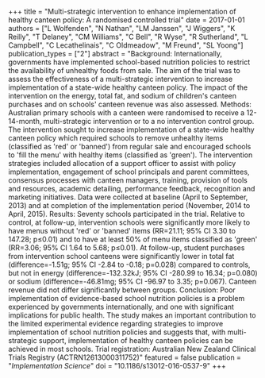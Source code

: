 +++
title = "Multi-strategic intervention to enhance implementation of healthy canteen policy: A randomised controlled trial"
date = 2017-01-01
authors = ["L Wolfenden", "N Nathan", "LM Janssen", "J Wiggers", "K Reilly", "T Delaney", "CM Williams", "C Bell", "R Wyse", "R Sutherland", "L Campbell", "C Lecathelinais", "C Oldmeadow", "M Freund", "SL Yoong"]
publication_types = ["2"]
abstract = "Background: Internationally, governments have implemented school-based nutrition policies to restrict the availability of unhealthy foods from sale. The aim of the trial was to assess the effectiveness of a multi-strategic intervention to increase implementation of a state-wide healthy canteen policy. The impact of the intervention on the energy, total fat, and sodium of children's canteen purchases and on schools' canteen revenue was also assessed. Methods: Australian primary schools with a canteen were randomised to receive a 12-14-month, multi-strategic intervention or to a no intervention control group. The intervention sought to increase implementation of a state-wide healthy canteen policy which required schools to remove unhealthy items (classified as 'red' or 'banned') from regular sale and encouraged schools to 'fill the menu' with healthy items (classified as 'green'). The intervention strategies included allocation of a support officer to assist with policy implementation, engagement of school principals and parent committees, consensus processes with canteen managers, training, provision of tools and resources, academic detailing, performance feedback, recognition and marketing initiatives. Data were collected at baseline (April to September, 2013) and at completion of the implementation period (November, 2014 to April, 2015). Results: Seventy schools participated in the trial. Relative to control, at follow-up, intervention schools were significantly more likely to have menus without 'red' or 'banned' items (RR=21.11; 95% CI 3.30 to 147.28; p≤0.01) and to have at least 50% of menu items classified as 'green' (RR=3.06; 95% CI 1.64 to 5.68; p≤0.01). At follow-up, student purchases from intervention school canteens were significantly lower in total fat (difference=-1.51g; 95% CI -2.84 to -0.18; p=0.028) compared to controls, but not in energy (difference=-132.32kJ; 95% CI -280.99 to 16.34; p=0.080) or sodium (difference=-46.81mg; 95% CI -96.97 to 3.35; p=0.067). Canteen revenue did not differ significantly between groups. Conclusion: Poor implementation of evidence-based school nutrition policies is a problem experienced by governments internationally, and one with significant implications for public health. The study makes an important contribution to the limited experimental evidence regarding strategies to improve implementation of school nutrition policies and suggests that, with multi-strategic support, implementation of healthy canteen policies can be achieved in most schools. Trial registration: Australian New Zealand Clinical Trials Registry (ACTRN12613000311752)"
featured = false
publication = "*Implementation Science*"
doi = "10.1186/s13012-016-0537-9"
+++

